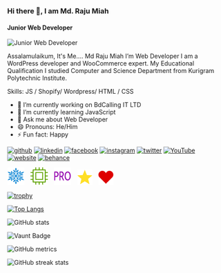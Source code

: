 ### Hi there 👋, I am Md. Raju Miah
#### Junior Web Developer
![Junior Web Developer](https://media.licdn.com/dms/image/v2/D4E16AQF-jLxtMlcq4Q/profile-displaybackgroundimage-shrink_350_1400/profile-displaybackgroundimage-shrink_350_1400/0/1731347016641?e=1749081600&v=beta&t=0c1pDpP_M82os6vw7CyiKqgplVKYtMQg-pEQAhy-S2U)

Assalamulaikum, It's Me....
Md Raju Miah
I’m Web Developer
I am a WordPress developer and WooCommerce expert. My Educational Qualification I studied Computer and Science Department from Kurigram Polytechnic Institute.

Skills:  JS / Shopify/ Wordpress/ HTML / CSS

- 🔭 I’m currently working on BdCalling IT LTD 
- 🌱 I’m currently learning JavaScript 
- 💬 Ask me about Web Developer 
- 😄 Pronouns: He/Him 
- ⚡ Fun fact: Happy 


[<img src='https://cdn.jsdelivr.net/npm/simple-icons@3.0.1/icons/github.svg' alt='github' height='40'>](https://github.com/https://github.com/mdrajumiahcse/)  [<img src='https://cdn.jsdelivr.net/npm/simple-icons@3.0.1/icons/linkedin.svg' alt='linkedin' height='40'>](https://www.linkedin.com/in/https://www.linkedin.com/in/mdrajumiahcse//)  [<img src='https://cdn.jsdelivr.net/npm/simple-icons@3.0.1/icons/facebook.svg' alt='facebook' height='40'>](https://www.facebook.com/https://www.facebook.com/mdrajumiahcse)  [<img src='https://cdn.jsdelivr.net/npm/simple-icons@3.0.1/icons/instagram.svg' alt='instagram' height='40'>](https://www.instagram.com/https://www.instagram.com/mdrajumiahcse/)  [<img src='https://cdn.jsdelivr.net/npm/simple-icons@3.0.1/icons/twitter.svg' alt='twitter' height='40'>](https://twitter.com/https://x.com/mdrajumiahcse)  [<img src='https://cdn.jsdelivr.net/npm/simple-icons@3.0.1/icons/youtube.svg' alt='YouTube' height='40'>](https://www.youtube.com/channel/https://www.youtube.com/@dependtechbd)  [<img src='https://cdn.jsdelivr.net/npm/simple-icons@3.0.1/icons/icloud.svg' alt='website' height='40'>](https://dev-rajuportfolio.pantheonsite.io/)  [<img src='https://cdn.jsdelivr.net/npm/simple-icons@3.0.1/icons/behance.svg' alt='behance' height='40'>](https://www.behance.net/mdrajumiahcse)  

<a href='https://archiveprogram.github.com/'><img src='https://raw.githubusercontent.com/acervenky/animated-github-badges/master/assets/acbadge.gif' width='40' height='40'></a> <a href='https://docs.github.com/en/developers'><img src='https://raw.githubusercontent.com/acervenky/animated-github-badges/master/assets/devbadge.gif' width='40' height='40'></a> <a href='https://github.com/pricing'><img src='https://raw.githubusercontent.com/acervenky/animated-github-badges/master/assets/pro.gif' width='40' height='40'></a> <a href='https://stars.github.com/'><img src='https://raw.githubusercontent.com/acervenky/animated-github-badges/master/assets/starbadge.gif' width='35' height='35'></a> <a href='https://docs.github.com/en/github/supporting-the-open-source-community-with-github-sponsors'><img src='https://raw.githubusercontent.com/acervenky/animated-github-badges/master/assets/sponsorbadge.gif' width='35' height='35'></a> 

[![trophy](https://github-profile-trophy.vercel.app/?username=https://github.com/mdrajumiahcse/)](https://github.com/ryo-ma/github-profile-trophy)

[![Top Langs](https://github-readme-stats.vercel.app/api/top-langs/?username=https://github.com/mdrajumiahcse/)](https://github.com/anuraghazra/github-readme-stats)

![GitHub stats](https://github-readme-stats.vercel.app/api?username=https://github.com/mdrajumiahcse/&show_icons=true&count_private=true)  

![Vaunt Badge](https://api.vaunt.dev/v1/github/entities/https://github.com/mdrajumiahcse//contributions?format=svg&private=true)  

![GitHub metrics](https://metrics.lecoq.io/https://github.com/mdrajumiahcse/)  

![GitHub streak stats](https://streak-stats.demolab.com/?user=https://github.com/mdrajumiahcse/)  

